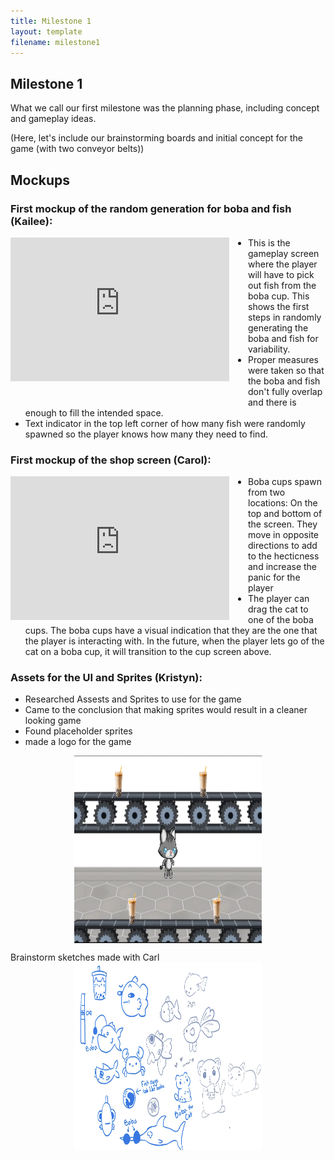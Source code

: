 ```yaml
---
title: Milestone 1
layout: template
filename: milestone1
--- 
```


## Milestone 1

What we call our first milestone was the planning phase, including concept and gameplay ideas.

(Here, let's include our brainstorming boards and initial concept for the game (with two conveyor belts))

## Mockups

### First mockup of the random generation for boba and fish (Kailee):

[//]: # (![Mockup of the boba cup screen]&#40;<Assets/Cup Screen Mockup 1.png>&#41;)

<iframe width="350" height="230" src="https://www.youtube.com/embed/L1I021azl4Y?si=WtfJfZDbIE4jAbxF" title="YouTube video player" frameborder="0" allow="accelerometer; autoplay; clipboard-write; encrypted-media; gyroscope; picture-in-picture; web-share" referrerpolicy="strict-origin-when-cross-origin" allowfullscreen style="float: left; margin-right: 30px; margin-bottom: 30px;"></iframe>

- This is the gameplay screen where the player will have to pick out fish from the boba cup. This shows the first steps in randomly generating the boba and fish for variability.
- Proper measures were taken so that the boba and fish don't fully overlap and there is enough to fill the intended space.
- Text indicator in the top left corner of how many fish were randomly spawned so the player knows how many they need to find.

### First mockup of the shop screen (Carol):

<iframe width="350" height="230" src="https://www.youtube.com/embed/RdLDSx53n0g?si=lFt-GV0hAxFLN40s" title="YouTube video player" frameborder="0" allow="accelerometer; autoplay; clipboard-write; encrypted-media; gyroscope; picture-in-picture; web-share" referrerpolicy="strict-origin-when-cross-origin" allowfullscreen style="float: left; margin-right: 30px;"></iframe>

- Boba cups spawn from two locations: On the top and bottom of the screen. They move in opposite directions to add to the hecticness and increase the panic for the player
- The player can drag the cat to one of the boba cups. The boba cups have a visual indication that they are the one that the player is interacting with. In the future, when the player lets go of the cat on a boba cup, it will transition to the cup screen above.

### Assets for the UI and Sprites (Kristyn):
- Researched Assests and Sprites to use for the game 
- Came to the conclusion that making sprites would result in a cleaner looking game
- Found placeholder sprites
- made a logo for the game

<img src="Assets/shopscreen_mock.png" alt="mock_shopscreen" style="height: 300px; width:300px; display: block; margin-left: auto; margin-right: auto;"/>

Brainstorm sketches made with Carl 
<img src="Assets/sketches.png" alt="sketches" style="height: 300px; width:300px; display: block; margin-left: auto; margin-right: auto;"/>

